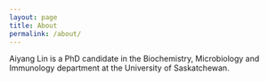 ```yaml
---
layout: page
title: About
permalink: /about/
---
```


Aiyang Lin is a PhD candidate in the Biochemistry, Microbiology and
Immunology department at the University of Saskatchewan.
